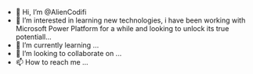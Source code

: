 - 👋 Hi, I’m @AlienCodifi
- 👀 I’m interested in learning new technologies, i have been working with Microsoft Power Platform for a while and looking to unlock its true potentiall...
- 🌱 I’m currently learning ...
- 💞️ I’m looking to collaborate on ...
- 📫 How to reach me ...

<!---
AlienCodifi/AlienCodifi is a ✨ special ✨ repository because its `README.md` (this file) appears on your GitHub profile.
You can click the Preview link to take a look at your changes.
--->
